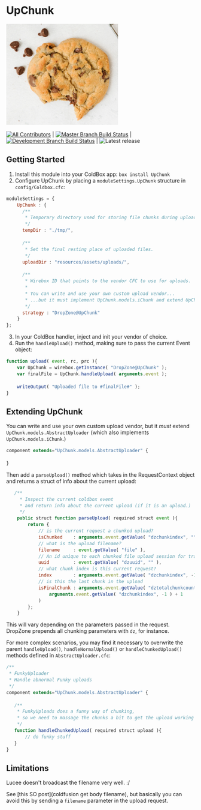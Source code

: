 # UpChunk

![Cookie chunks](cookie.png)

[![All Contributors](https://img.shields.io/github/contributors/michaelborn/UpChunk?style=flat-square)](https://github.com/michaelborn/DocBox/graphs/contributors)
|
[![Master Branch Build Status](https://img.shields.io/travis/michaelborn/UpChunk/master.svg?style=flat-square&label=master)](https://travis-ci.org/michaelborn/UpChunk) 
| 
[![Development Branch Build Status](https://img.shields.io/travis/michaelborn/UpChunk/development.svg?style=flat-square&label=development)](https://travis-ci.org/michaelborn/UpChunk)
|
![Latest release](https://img.shields.io/github/v/release/michaelborn/UpChunk?style=flat-square)
</center>

## Getting Started

1. Install this module into your ColdBox app: `box install UpChunk`
2. Configure UpChunk by placing a `moduleSettings.UpChunk` structure in `config/Coldbox.cfc`:

```js
moduleSettings = {
    UpChunk : {
      /**
       * Temporary directory used for storing file chunks during upload.
       */
      tempDir : "./tmp/",

      /**
       * Set the final resting place of uploaded files.
       */
      uploadDir : "resources/assets/uploads/",

      /**
       * Wirebox ID that points to the vendor CFC to use for uploads.
       * 
       * You can write and use your own custom upload vendor...
       * ...but it must implement UpChunk.models.iChunk and extend UpChunk.models.AbstractUploader.
       */
      strategy : "DropZone@UpChunk"
    }
};
```

3. In your ColdBox handler, inject and init your vendor of choice.
4. Run the `handleUpload()` method, making sure to pass the current Event object:

```js
function upload( event, rc, prc ){
    var UpChunk = wirebox.getInstance( "DropZone@UpChunk" );
    var finalFile = UpChunk.handleUpload( arguments.event );

    writeOutput( "Uploaded file to #finalFile#" );
}
```

## Extending UpChunk

You can write and use your own custom upload vendor, but it *must* extend `UpChunk.models.AbstractUploader` (which also implements `UpChunk.models.iChunk`.)

```js
component extends="UpChunk.models.AbstractUploader" {

}
```

Then add a `parseUpload()` method which takes in the RequestContext object and returns a struct of info about the current upload:

```js
   /**
     * Inspect the current coldbox event
     * and return info about the current upload (if it is an upload.)
     */
    public struct function parseUpload( required struct event ){
        return {
            // is the current request a chunked upload?
            isChunked    : arguments.event.getValue( "dzchunkindex", "" ) != "",
            // what is the upload filename?
            filename     : event.getValue( "file" ),
            // An id unique to each chunked file upload session for tracking and organized groups of chunks.
            uuid         : event.getValue( "dzuuid", "" ),
            // what chunk index is this current request?
            index        : arguments.event.getValue( "dzchunkindex", -1 ),
            // is this the last chunk in the upload
            isFinalChunk : arguments.event.getValue( "dztotalchunkcount", 0 ) == (
                arguments.event.getValue( "dzchunkindex", -1 ) + 1
            )
        };
    }
```

This will vary depending on the parameters passed in the request. DropZone prepends all chunking parameters with `dz`, for instance.

For more complex scenarios, you may find it necessary to overwrite the parent `handleUpload()`, `handleNormalUpload()` or `handleChunkedUpload()` methods defined in `AbstractUploader.cfc`:

```js
/**
 * FunkyUploader
 * Handle abnormal Funky uploads
 */
component extends="UpChunk.models.AbstractUploader" {

   /**
    * FunkyUploads does a funny way of chunking,
    * so we need to massage the chunks a bit to get the upload working right.
    */
   function handleChunkedUpload( required struct upload ){
       // do funky stuff
   }
}
```

## Limitations

Lucee doesn't broadcast the filename very well. :/ 

See [this SO post](coldfusion get body filename), but basically you can avoid this by sending a `filename` parameter in the upload request.